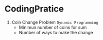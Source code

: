 # CodingPratice

1. Coin Change Problem
   `Dynamic Programming`
   - Minimun number of coins for sum
   - Number of ways to make the change
